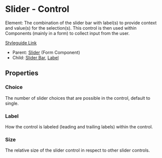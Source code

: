 # Slider - Control

Element: The combination of the slider bar with label(s) to provide context and value(s) for the selection(s). This control is then used within Components (mainly in a form) to collect input from the user.

[Styleguide Link](https://zpl.io/bPyYrjy)

- Parent: [Slider]() (Form Component)
- Child: [Slider Bar](https://github.com/able-app/docs/blob/8cd03de6556a6ec1dcd98dc8c2230863c5dba43c/controls/%CE%B5%20elements/slider/sliderbar.md), [Label](https://github.com/able-app/docs/blob/8cd03de6556a6ec1dcd98dc8c2230863c5dba43c/controls/%CE%B5%20elements/label.md)

## Properties

### Choice

The number of slider choices that are possible in the control, default to single.

### Label

How the control is labeled (leading and trailing labels) within the control.

### Size

The relative size of the slider control in respect to other slider controls.

